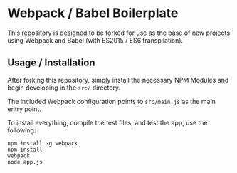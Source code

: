 # Webpack / Babel Boilerplate

This repository is designed to be forked for use as the base of new projects using Webpack and Babel (with ES2015 / ES6 transpilation).

## Usage / Installation

After forking this repository, simply install the necessary NPM Modules and begin developing in the `src/` directory.

The included Webpack configuration points to `src/main.js` as the main entry point.

To install everything, compile the test files, and test the app, use the following:

```
npm install -g webpack
npm install
webpack
node app.js
```
